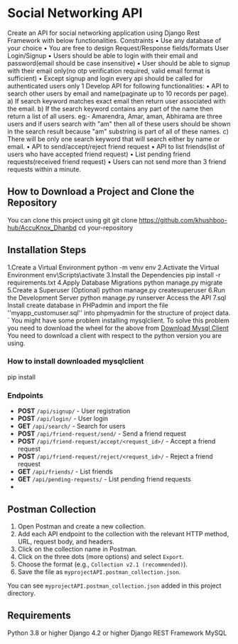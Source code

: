 # Social Networking API
Create an API for social networking application using Django Rest Framework with
below functionalities.
Constraints
• Use any database of your choice
• You are free to design Request/Response fields/formats
User Login/Signup
• Users should be able to login with their email and password(email should be case
insensitive)
• User should be able to signup with their email only(no otp verification required, valid
email format is sufficient)
• Except signup and login every api should be called for authenticated users only
1
Develop API for following functionalities:
• API to search other users by email and name(paginate up to 10 records per page).
a) If search keyword matches exact email then return user associated with the
email.
b) If the search keyword contains any part of the name then return a list of all
users.
eg:- Amarendra, Amar, aman, Abhirama are three users and if users search with "am"
then all of these users should be shown in the search result because "am"
substring is part of all of these names.
c) There will be only one search keyword that will search either by name or email.
• API to send/accept/reject friend request
• API to list friends(list of users who have accepted friend request)
• List pending friend requests(received friend request)
• Users can not send more than 3 friend requests within a minute.


## How to Download a Project and **Clone the Repository**
You can clone this project using git
   git clone https://github.com/khushboo-hub/AccuKnox_Dhanbd
   cd your-repository 
   
## Installation Steps
1.Create a Virtual Environment
   python -m venv env 
2.Activate the Virtual Environment
   env\Scripts\activate 
3.Install the Dependencies
   pip install -r requirements.txt 
4.Apply Database Migrations
   python manage.py migrate 
5.Create a Superuser (Optional)
   python manage.py createsuperuser 
6.Run the Development Server
   python manage.py runserver
   Access the API
7.sql Install
create database in PHPadmin and import the file ''myapp_customuser.sql'' into phpmyadmin for the structure of project data. `
You might have some problem installing mysqlclient. To solve this problem you need to download
the wheel for the above from 
[Download Mysql Client](https://www.lfd.uci.edu/~gohlke/pythonlibs/#mysqlclient)
You need to download a client with respect to the python version you are using.


### How to install downloaded mysqlclient
   pip install  <absolute path to your downloaded mysqlclient>
### Endpoints
- **POST** `/api/signup/` - User registration
- **POST** `/api/login/` - User login
- **GET** `/api/search/` - Search for users
- **POST** `/api/friend-request/send/` - Send a friend request
- **POST** `/api/friend-request/accept/<request_id>/` - Accept a friend request
- **POST** `/api/friend-request/reject/<request_id>/` - Reject a friend request
- **GET** `/api/friends/` - List friends
- **GET** `/api/pending-requests/` - List pending friend requests
- 

## Postman Collection

1. Open Postman and create a new collection.
2. Add each API endpoint to the collection with the relevant HTTP method, URL, request body, and headers.
3. Click on the collection name in Postman.
4. Click on the three dots (more options) and select `Export`.
5. Choose the format (e.g., `Collection v2.1 (recommended)`).
6. Save the file as `myprojectAPI.postman_collection.json`.

You can see `myprojectAPI.postman_collection.json` added in this project directory.

## Requirements
Python 3.8 or higher
Django 4.2 or higher
Django REST Framework
MySQL
